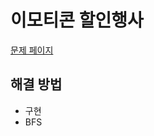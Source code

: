 # 이모티콘 할인행사

[문제 페이지](https://school.programmers.co.kr/learn/courses/30/lessons/160585)

## 해결 방법
* 구현
* BFS